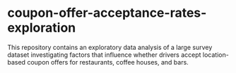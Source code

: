 # coupon-offer-acceptance-rates-exploration
This repository contains an exploratory data analysis of a large survey dataset investigating factors that influence whether drivers accept location-based coupon offers for restaurants, coffee houses, and bars.
